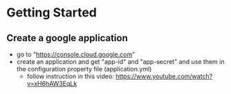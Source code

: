 # Getting Started

## Create a google application

* go to "https://console.cloud.google.com"
* create an application and get "app-id" and "app-secret" and use them in the configuration property file (application.yml)
	* follow instruction in this video: https://www.youtube.com/watch?v=xH6hAW3EqLk
